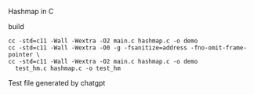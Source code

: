 Hashmap in C

build

```
cc -std=c11 -Wall -Wextra -O2 main.c hashmap.c -o demo
cc -std=c11 -Wall -Wextra -O0 -g -fsanitize=address -fno-omit-frame-pointer \
cc -std=c11 -Wall -Wextra -O2 main.c hashmap.c -o demo
  test_hm.c hashmap.c -o test_hm
```

Test file generated by chatgpt
